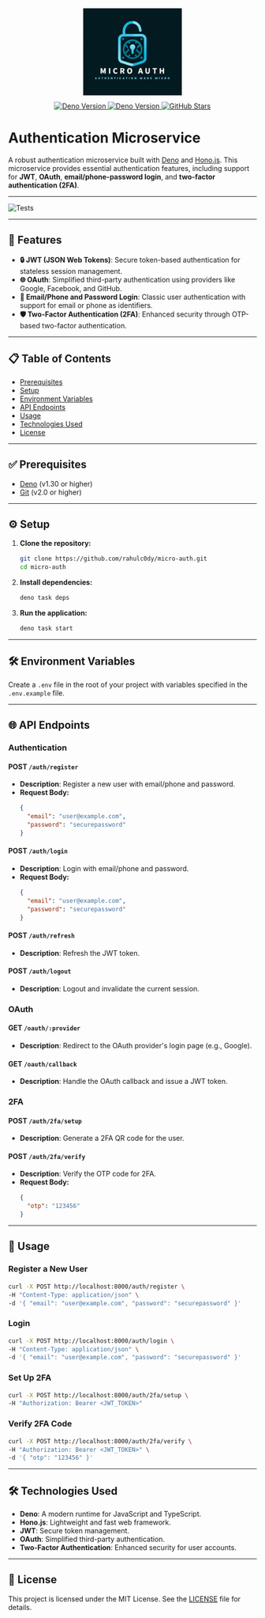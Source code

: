 <div align="center">
  <img src="media/logo.png" alt="Authentication Microservice Logo" style="padding:10px" width="200">
  <br>
  <a href="https://github.com/rahulc0dy/micro-auth/releases">
    <img src="https://img.shields.io/badge/1.0.0-teal?label=version" alt="Deno Version">
  </a>
  <a href="https://github.com/rahulc0dy/micro-auth/issues">
    <img src="https://img.shields.io/github/issues/rahulc0dy/micro-auth" alt="Deno Version">
  </a>
  <a href="https://github.com/rahulc0dy/micro-auth">
    <img src="https://img.shields.io/github/stars/rahulc0dy/micro-auth" alt="GitHub Stars">
  </a>
</div>


# Authentication Microservice

A robust authentication microservice built with [Deno](https://deno.land/) and [Hono.js](https://hono.dev/). This microservice provides essential authentication features, including support for **JWT**, **OAuth**, **email/phone-password login**, and **two-factor authentication (2FA)**.

---

![Tests](https://img.shields.io/github/actions/workflow/status/rahulc0dy/micro-auth/run-tests.yml)

---

## 🚀 Features

- **🔒 JWT (JSON Web Tokens)**: Secure token-based authentication for stateless session management.
- **🌐 OAuth**: Simplified third-party authentication using providers like Google, Facebook, and GitHub.
- **📧 Email/Phone and Password Login**: Classic user authentication with support for email or phone as identifiers.
- **🛡️ Two-Factor Authentication (2FA)**: Enhanced security through OTP-based two-factor authentication.

---

## 📋 Table of Contents

- [Prerequisites](#-prerequisites)
- [Setup](#-setup)
- [Environment Variables](#-environment-variables)
- [API Endpoints](#-api-endpoints)
- [Usage](#-usage)
- [Technologies Used](#-technologies-used)
- [License](#-license)

---

## ✅ Prerequisites

- [Deno](https://deno.land/) (v1.30 or higher)
- [Git](https://git-scm.com/) (v2.0 or higher)

---

## ⚙️ Setup

1. **Clone the repository:**
   ```bash
   git clone https://github.com/rahulc0dy/micro-auth.git
   cd micro-auth
   ```

2. **Install dependencies:**
   ```bash
   deno task deps
   ```

3. **Run the application:**
   ```bash
   deno task start
   ```

---

## 🛠️ Environment Variables

Create a `.env` file in the root of your project with variables specified in the `.env.example` file.

---

## 🌐 API Endpoints

### Authentication

#### **POST** `/auth/register`
- **Description**: Register a new user with email/phone and password.
- **Request Body:**
  ```json
  {
    "email": "user@example.com",
    "password": "securepassword"
  }
  ```

#### **POST** `/auth/login`
- **Description**: Login with email/phone and password.
- **Request Body:**
  ```json
  {
    "email": "user@example.com",
    "password": "securepassword"
  }
  ```

#### **POST** `/auth/refresh`
- **Description**: Refresh the JWT token.

#### **POST** `/auth/logout`
- **Description**: Logout and invalidate the current session.

### OAuth

#### **GET** `/oauth/:provider`
- **Description**: Redirect to the OAuth provider's login page (e.g., Google).

#### **GET** `/oauth/callback`
- **Description**: Handle the OAuth callback and issue a JWT token.

### 2FA

#### **POST** `/auth/2fa/setup`
- **Description**: Generate a 2FA QR code for the user.

#### **POST** `/auth/2fa/verify`
- **Description**: Verify the OTP code for 2FA.
- **Request Body:**
  ```json
  {
    "otp": "123456"
  }
  ```

---

## 📌 Usage

### Register a New User
```bash
curl -X POST http://localhost:8000/auth/register \
-H "Content-Type: application/json" \
-d '{ "email": "user@example.com", "password": "securepassword" }'
```

### Login
```bash
curl -X POST http://localhost:8000/auth/login \
-H "Content-Type: application/json" \
-d '{ "email": "user@example.com", "password": "securepassword" }'
```

### Set Up 2FA
```bash
curl -X POST http://localhost:8000/auth/2fa/setup \
-H "Authorization: Bearer <JWT_TOKEN>"
```

### Verify 2FA Code
```bash
curl -X POST http://localhost:8000/auth/2fa/verify \
-H "Authorization: Bearer <JWT_TOKEN>" \
-d '{ "otp": "123456" }'
```

---

## 🛠️ Technologies Used

- **Deno**: A modern runtime for JavaScript and TypeScript.
- **Hono.js**: Lightweight and fast web framework.
- **JWT**: Secure token management.
- **OAuth**: Simplified third-party authentication.
- **Two-Factor Authentication**: Enhanced security for user accounts.

---

## 📜 License

This project is licensed under the MIT License. See the [LICENSE](LICENSE) file for details.
